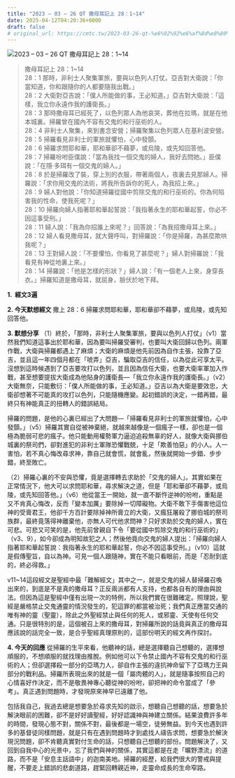 ```yaml
---
title: "2023 – 03 – 26 QT 撒母耳記上 28：1~14"
date: 2025-04-12T04:20:36+0800
draft: false
# original_url: https://cmtc.tw/2023-03-26-qt-%e6%92%92%e6%af%8d%e8%80%b3%e8%a8%98%e4%b8%8a-28%ef%bc%9a114
---
```


![2023 – 03 – 26 QT 撒母耳記上 28：1\~14](/images/qt.jpg  "2023 – 03 – 26 QT 撒母耳記上 28：1\~14")

> 撒母耳記上 28：1\~14  
> 28：1 那時，非利士人聚集軍旅，要與以色列人打仗。亞吉對大衛說：「你當知道，你和跟隨你的人都要隨我出戰。」  
> 28：2 大衛對亞吉說：「僕人所能做的事，王必知道。」亞吉對大衛說：「這樣，我立你永遠作我的護衛長。」  
> 28：3 那時撒母耳已經死了，以色列眾人為他哀哭，葬他在拉瑪，就是在他本城裏。掃羅曾在國內不容有交鬼的和行巫術的人。  
> 28：4 非利士人聚集，來到書念安營；掃羅聚集以色列眾人在基利波安營。  
> 28：5 掃羅看見非利士的軍旅就懼怕，心中發顫。  
> 28：6 掃羅求問耶和華，耶和華卻不藉夢，或烏陵，或先知回答他。  
> 28：7 掃羅吩咐臣僕說：「當為我找一個交鬼的婦人，我好去問她。」臣僕說：「在隱‧多珥有一個交鬼的婦人。」  
> 28：8 於是掃羅改了裝，穿上別的衣服，帶著兩個人，夜裏去見那婦人。掃羅說：「求你用交鬼的法術，將我所告訴你的死人，為我招上來。」  
> 28：9 婦人對他說：「你知道掃羅從國中剪除交鬼的和行巫術的。你為何陷害我的性命，使我死呢？」  
> 28：10 掃羅向婦人指著耶和華起誓說：「我指著永生的耶和華起誓，你必不因這事受刑。」  
> 28：11 婦人說：「我為你招誰上來呢？」回答說：「為我招撒母耳上來。」  
> 28：12 婦人看見撒母耳，就大聲呼叫，對掃羅說：「你是掃羅，為甚麼欺哄我呢？」  
> 28：13 王對婦人說：「不要懼怕，你看見了甚麼呢？」婦人對掃羅說：「我看見有神從地裏上來。」  
> 28：14 掃羅說：「他是怎樣的形狀？」婦人說：「有一個老人上來，身穿長衣。」掃羅知道是撒母耳，就屈身，臉伏於地下拜。

**1.  經文3遍**

**2. 今天默想經文**
撒上 28：6 掃羅求問耶和華，耶和華卻不藉夢，或烏陵，或先知回答他。

**3. 默想分享**
（1）終於，「那時，非利士人聚集軍旅，要與以色列人打仗」（v1）當然我們知道這事出於耶和華，因為要叫掃羅受審判，也要叫大衛回歸以色列。兩軍作戰，大衛與掃羅都遇上了麻煩；大衛的麻煩是他先前因為自作主張，投靠了亞吉，並且這一年四個月都在「唬弄」亞吉，騙取亞吉的信任，以為從此可享太平。沒想到這時候遇到了亞吉要攻打以色列，並且因為信任大衛，也要大衛率軍加入作戰，甚至想要提拔大衛成為他貼身的護衛長—「我立你永遠作我的護衛長。」（v2）大衛無奈，只能敷衍：「僕人所能做的事，王必知道。」亞吉以為大衛是要效忠，大衛卻想著不可能真的攻打以色列，只能隨機應變。起初錯誤的決定，一錯再錯，最終只有神能真正的扭轉人的錯誤結局。

掃羅的問題，是他的心裏已經出了大問題—「掃羅看見非利士的軍旅就懼怕，心中發顫。」（v5）掃羅其實自從被神棄絕，就越來越像是一個瘋子一樣，卻也是一個極為脆弱可悲的瘋子。他只能動用權勢軍力逼迫追殺無辜的好人，就像大衛與挪伯城裏的祭司們，卻對進犯的非利士軍隊恐懼戰兢，十足「欺善怕惡」的小人。人一害怕，若不真心悔改尋求神，靠自己就會慌，就會亂，然後就開始一步錯、步步錯，終至敗亡。

（2）掃羅心裏的不安與恐懼，竟是選擇轉去求助於「交鬼的婦人」。其實如果在正常情況下，他大可以求問耶和華，尋求解決之道，但是「耶和華卻不藉夢，或烏陵，或先知回答他。」（v6）他從當王一開始，就一直不斷忤逆神的吩咐，重點是又不肯真心悔改，反而「變本加厲」要除掉一切障礙物。大衛不敢下手傷害他這位神的受膏君王，他卻千方百計要除掉神所膏立的大衛，又瘋狂屠殺了挪伯城的祭司族群，最終竟落得神離棄他，亦無人可代他求問神？只好求助於交鬼的婦人，實在可悲。可悲又可笑的是，他先前曾親自下令「要從國中剪除交鬼的和行巫術的」（v3、9），如今卻成為明知故犯之人；然後他竟向交鬼的婦人提出：「掃羅向婦人指著耶和華起誓說：我指著永生的耶和華起誓，你必不因這事受刑。」（v10）這就是假傳聖旨，自以為神。可見一個人跟隨神，實在不能只看眼前，而是「忍耐到底的，終必得救。」

v11\~14這段經文是聖經中最「難解經文」其中之一，就是交鬼的婦人替掃羅召喚出來的，到底是不是真的撒母耳？正反兩派都有人支持，也都各自有的理由與說法。但因為這是聖經中僅有出現一次的特例，所以我們實在很難確定。照理說，聖經是嚴格禁止交鬼通靈的情況發生的，犯這罪的都當被治死；我們真正應當交通的唯有神的靈（聖靈），除此之外聖經禁止與任何的死人，或邪靈、天使有任何交通。只是很特別的是，這個被召上來的撒母耳，對掃羅所說的話竟與真正的撒母耳應該說的話完全一致，是合乎聖經真理原則的，這部份明天的經文再作探討。

**4. 今天的回應**
從掃羅的生平來看，他聽神的話，總是選擇聽自己想聽的，選擇想順服的，不想順服的就找理由推脫。例如他可以下令禁止國內不容有交鬼的和行巫術的人；但卻選擇殺一部分的亞瑪力人，卻自作主張的違抗神命留下了亞瑪力王與部分的戰利品。掃羅所表現出來的就是一個「屬肉體的人」，就是隨事按照自己的心情喜好作決定，而不是敬畏神專心聽從神的吩咐，卻把神的命令當成了「參考」。真正遇到問題時，才發現原來神早已遠離了他。

包括我自己，我過去總是想要急於尋求先知的啟示，想聽自己想聽的話，想要急於解決眼前的困難，卻不是好好讀聖經，好好認識神與神建立關係。結果浪費許多年的時間，發現心態不對，關係不對，最後都是一場空，徒勞無益。到今天也遇到許多的基督徒同樣問題，就是只有在遇到問題時才到處找人禱告求問，想要急於解決現況問題，卻不肯聽真實對付生命的話，只想聽自己想聽的部份。問題解決了，又回到自我中心的光景中，忘了我們與神的關係，其實這都是在走「曠野漂流」的道路，而不是「安息主話語中」的迦南美地。掃羅的經歷，給我們很大的警戒與提醒，不要走上錯誤的悲劇道路，趕緊回轉親近神，走靈命成長的生命窄路。
